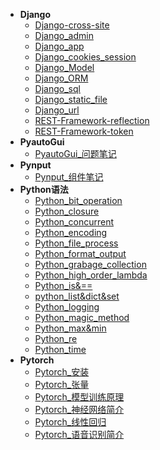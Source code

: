 * **Django**
	* [Django-cross-site](./Content/Article/技术笔记/Python/Django/Django-cross-site.md)
	* [Django_admin](./Content/Article/技术笔记/Python/Django/Django_admin.md)
	* [Django_app](./Content/Article/技术笔记/Python/Django/Django_app.md)
	* [Django_cookies_session](./Content/Article/技术笔记/Python/Django/Django_cookies_session.md)
	* [Django_Model](./Content/Article/技术笔记/Python/Django/Django_Model.md)
	* [Django_ORM](./Content/Article/技术笔记/Python/Django/Django_ORM.md)
	* [Django_sql](./Content/Article/技术笔记/Python/Django/Django_sql.md)
	* [Django_static_file](./Content/Article/技术笔记/Python/Django/Django_static_file.md)
	* [Django_url](./Content/Article/技术笔记/Python/Django/Django_url.md)
	* [REST-Framework-reflection](./Content/Article/技术笔记/Python/Django/REST-Framework-reflection.md)
	* [REST-Framework-token](./Content/Article/技术笔记/Python/Django/REST-Framework-token.md)
* **PyautoGui**
	* [PyautoGui_问题笔记](./Content/Article/技术笔记/Python/PyautoGui/PyautoGui_问题笔记.md)
* **Pynput**
	* [Pynput_组件笔记](./Content/Article/技术笔记/Python/Pynput/Pynput_组件笔记.md)
* **Python语法**
	* [Python_bit_operation](./Content/Article/技术笔记/Python/Python语法/Python_bit_operation.md)
	* [Python_closure](./Content/Article/技术笔记/Python/Python语法/Python_closure.md)
	* [Python_concurrent](./Content/Article/技术笔记/Python/Python语法/Python_concurrent.md)
	* [Python_encoding](./Content/Article/技术笔记/Python/Python语法/Python_encoding.md)
	* [Python_file_process](./Content/Article/技术笔记/Python/Python语法/Python_file_process.md)
	* [Python_format_output](./Content/Article/技术笔记/Python/Python语法/Python_format_output.md)
	* [Python_grabage_collection](./Content/Article/技术笔记/Python/Python语法/Python_grabage_collection.md)
	* [Python_high_order_lambda](./Content/Article/技术笔记/Python/Python语法/Python_high_order_lambda.md)
	* [Python_is&==](./Content/Article/技术笔记/Python/Python语法/Python_is&==.md)
	* [python_list&dict&set](./Content/Article/技术笔记/Python/Python语法/python_list&dict&set.md)
	* [Python_logging](./Content/Article/技术笔记/Python/Python语法/Python_logging.md)
	* [Python_magic_method](./Content/Article/技术笔记/Python/Python语法/Python_magic_method.md)
	* [Python_max&min](./Content/Article/技术笔记/Python/Python语法/Python_max&min.md)
	* [Python_re](./Content/Article/技术笔记/Python/Python语法/Python_re.md)
	* [Python_time](./Content/Article/技术笔记/Python/Python语法/Python_time.md)
* **Pytorch**
	* [Pytorch_安装](./Content/Article/技术笔记/Python/Pytorch/Pytorch_安装.md)
	* [Pytorch_张量](./Content/Article/技术笔记/Python/Pytorch/Pytorch_张量.md)
	* [Pytorch_模型训练原理](./Content/Article/技术笔记/Python/Pytorch/Pytorch_模型训练原理.md)
	* [Pytorch_神经网络简介](./Content/Article/技术笔记/Python/Pytorch/Pytorch_神经网络简介.md)
	* [Pytorch_线性回归](./Content/Article/技术笔记/Python/Pytorch/Pytorch_线性回归.md)
	* [Pytorch_语音识别简介](./Content/Article/技术笔记/Python/Pytorch/Pytorch_语音识别简介.md)